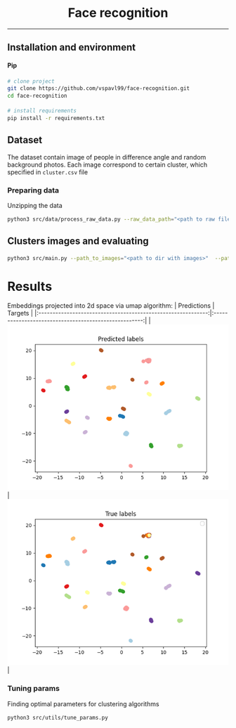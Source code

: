 <div align="center">

# Face recognition

</div>

______________________________________________________________________


## Installation and environment

#### Pip

```bash
# clone project
git clone https://github.com/vspavl99/face-recognition.git
cd face-recognition

# install requirements
pip install -r requirements.txt
```

## Dataset
The dataset contain image of people in difference angle and random background photos. 
Each image correspond to certain cluster, which specified in `cluster.csv` file

### Preparing data
Unzipping the data 
```bash
python3 src/data/process_raw_data.py --raw_data_path="<path to raw file.zip>"  --baked_data_dir="<destination folder>"
```

##  Clusters images and evaluating

```bash
python3 src/main.py --path_to_images="<path to dir with images>"  --path_to_target_clusters="<path to file.csv>"
```

# Results
Embeddings projected into 2d space via umap algorithm:
|                         Predictions                          |                        Targets                        |
|:------------------------------------------------------------:|:-----------------------------------------------------:|
| ![reports/figures/predictions.png](reports/figures/predictions.png) | ![reports/figures/targets.png](reports/figures/targets.png) |

### Tuning params
Finding optimal parameters for clustering algorithms
```bash
python3 src/utils/tune_params.py
```
